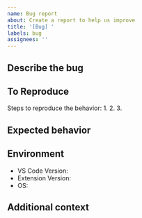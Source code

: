 ```yaml
---
name: Bug report
about: Create a report to help us improve
title: '[Bug] '
labels: bug
assignees: ''
---
```


## Describe the bug
<!-- A clear and concise description of what the bug is -->

## To Reproduce
Steps to reproduce the behavior:
1. 
2. 
3. 

## Expected behavior
<!-- A clear and concise description of what you expected to happen -->

## Environment
- VS Code Version:
- Extension Version:
- OS:

## Additional context
<!-- Add any other context about the problem here --> 